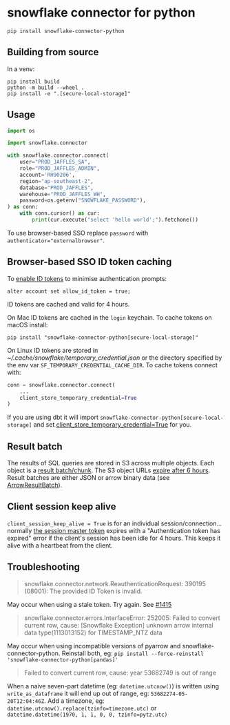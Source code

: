 # snowflake connector for python

```
pip install snowflake-connector-python
```

## Building from source

In a venv:

```
pip install build
python -m build --wheel .
pip install -e ".[secure-local-storage]"
```

## Usage

```python
import os

import snowflake.connector

with snowflake.connector.connect(
    user="PROD_JAFFLES_SA",
    role="PROD_JAFFLES_ADMIN",
    account='RH90206',
    region="ap-southeast-2",
    database="PROD_JAFFLES",
    warehouse="PROD_JAFFLES_WH",
    password=os.getenv("SNOWFLAKE_PASSWORD"),
) as conn:
    with conn.cursor() as cur:
        print(cur.execute("select 'hello world';").fetchone())
```

To use browser-based SSO replace `password` with `authenticator="externalbrowser"`.

## Browser-based SSO ID token caching

To [enable ID tokens](https://docs.snowflake.com/en/user-guide/admin-security-fed-auth-use.html#using-connection-caching-to-minimize-the-number-of-prompts-for-authentication-optional) to minimise authentication prompts:

```
alter account set allow_id_token = true;
```

ID tokens are cached and valid for 4 hours.

On Mac ID tokens are cached in the `login` keychain. To cache tokens on macOS install:

```
pip install "snowflake-connector-python[secure-local-storage]"
```

On Linux ID tokens are stored in _~/.cache/snowflake/temporary_credential.json_ or the directory specified by the env var `SF_TEMPORARY_CREDENTIAL_CACHE_DIR`. To cache tokens connect with:

```python
conn = snowflake.connector.connect(
    ...
    client_store_temporary_credential=True
)
```

If you are using dbt it will import `snowflake-connector-python[secure-local-storage]` and set [client_store_temporary_credential=True](https://github.com/dbt-labs/dbt-snowflake/blob/d9f8655/dbt/adapters/snowflake/connections.py#L150) for you.

## Result batch

The results of SQL queries are stored in S3 across multiple objects. Each object is a [result batch/chunk](https://github.com/snowflakedb/snowflake-connector-python/blob/4384345c3aa72ca2070a88e10cbb16af75af4c5e/src/snowflake/connector/result_batch.py#L208). The S3 object URLs [expire after 6 hours](https://github.com/snowflakedb/snowflake-connector-python/blob/4384345c3aa72ca2070a88e10cbb16af75af4c5e/src/snowflake/connector/result_batch.py#L221). Result batches are either JSON or arrow binary data (see [ArrowResultBatch](https://github.com/snowflakedb/snowflake-connector-python/blob/4384345c3aa72ca2070a88e10cbb16af75af4c5e/src/snowflake/connector/result_batch.py#L541)).

## Client session keep alive

`client_session_keep_alive = True` is for an individual session/connection... normally [the session master token](https://community.snowflake.com/s/article/Authentication-token-has-expired-The-user-must-authenticate-again) expires with a "Authentication token has expired" error if the client's session has been idle for 4 hours. This keeps it alive with a heartbeat from the client.

## Troubleshooting

> snowflake.connector.network.ReauthenticationRequest: 390195 (08001): The provided ID Token is invalid.

May occur when using a stale token. Try again. See [#1415](https://github.com/snowflakedb/snowflake-connector-python/issues/1415#issuecomment-1414927724)

> snowflake.connector.errors.InterfaceError: 252005: Failed to convert current row, cause: [Snowflake Exception] unknown arrow internal data type(1113013152) for TIMESTAMP_NTZ data

May occur when using incompatible versions of pyarrow and snowflake-connector-python. Reinstall both, eg: `pip install --force-reinstall 'snowflake-connector-python[pandas]'`

> Failed to convert current row, cause: year 53682749 is out of range

When a naive seven-part datetime (eg: `datetime.utcnow()`) is written using `write_as_dataframe` it will end up out of range, eg: `53682274-05-20T12:04:46Z`. Add a timezone, eg: `datetime.utcnow().replace(tzinfo=timezone.utc)` or `datetime.datetime(1970, 1, 1, 0, 0, tzinfo=pytz.utc)`
